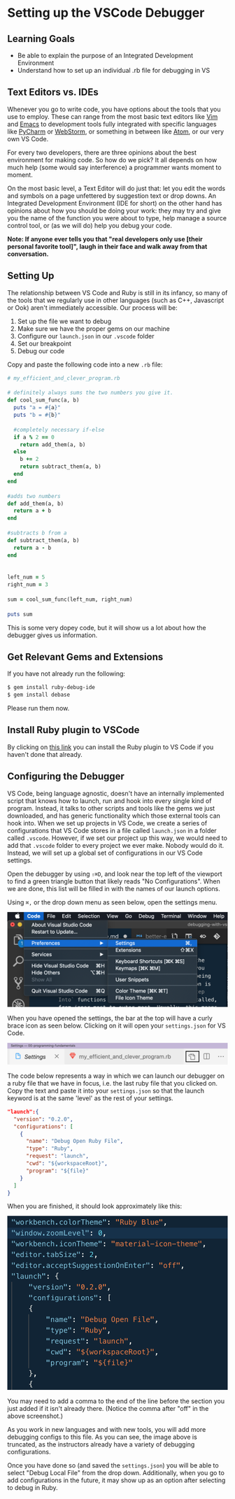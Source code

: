 # Setting up the VSCode Debugger

## Learning Goals
- Be able to explain the purpose of an Integrated Development Environment
- Understand how to set up an individual .rb file for debugging in VS

## Text Editors vs. IDEs
Whenever you go to write code, you have options about the tools that you use to employ. These can range from the most basic text editors like [Vim](https://www.vim.org/) and [Emacs](https://www.gnu.org/software/emacs/) to development tools fully integrated with specific languages like [PyCharm](https://www.jetbrains.com/pycharm/) or [WebStorm](https://www.jetbrains.com/webstorm/), or something in between like [Atom](https://atom.io/), or our very own VS Code.

For every two developers, there are three opinions about the best environment for making code. So how do we pick? It all depends on how much help (some would say interference) a programmer wants moment to moment.

On the most basic level, a Text Editor will do just that: let you edit the words and symbols on a page unfettered by suggestion text or drop downs. An Integrated Development Environment (IDE for short) on the other hand has opinions about how you should be doing your work: they may try and give you the name of the function you were about to type, help manage a source control tool, or (as we will do) help you debug your code.

__Note: If anyone ever tells you that "real developers only use [their personal favorite tool]", laugh in their face and walk away from that conversation.__

## Setting Up
The relationship between VS Code and Ruby is still in its infancy, so many of the tools that we regularly use in other languages (such as C++, Javascript or Ook) aren't immediately accessible. Our process will be:

1. Set up the file we want to debug
1. Make sure we have the proper gems on our machine
1. Configure our `launch.json` in our `.vscode` folder
1. Set our breakpoint
1. Debug our code

Copy and paste the following code into a new `.rb` file:

```ruby
# my_efficient_and_clever_program.rb

# definitely always sums the two numbers you give it.
def cool_sum_func(a, b)
  puts "a = #{a}"
  puts "b = #{b}"

  #completely necessary if-else
  if a % 2 == 0
    return add_them(a, b)
  else
    b += 2
    return subtract_them(a, b)
  end
end

#adds two numbers
def add_them(a, b)
  return a + b
end

#subtracts b from a
def subtract_them(a, b)
  return a - b
end


left_num = 5
right_num = 3

sum = cool_sum_func(left_num, right_num)

puts sum
```

This is some very dopey code, but it will show us a lot about how the debugger gives us information.

## Get Relevant Gems and Extensions
If you have not already run the following:

```bash
$ gem install ruby-debug-ide
$ gem install debase
```

Please run them now.

## Install Ruby plugin to VSCode

By clicking on [this link](https://marketplace.visualstudio.com/items?itemName=rebornix.Ruby) you can install the Ruby plugin to VS Code if you haven't done that already.

## Configuring the Debugger

VS Code, being language agnostic, doesn't have an internally implemented script that knows how to launch, run and hook into every single kind of program. Instead, it talks to other scripts and tools like the gems we just downloaded, and has generic functionality which those external tools can hook into. When we set up projects in VS Code, we create a series of configurations that VS Code stores in a file called `launch.json` in a folder called `.vscode`. However, if we set our project up this way, we would need to add that `.vscode` folder to every project we ever make. Nobody would do it. Instead, we will set up a global set of configurations in our VS Code settings.

Open the debugger by using `⇧⌘D`, and look near the top left of the viewport to find a green triangle button that likely reads "No Configurations". When we are done, this list will be filled in with the names of our launch options.

Using `⌘,` or  the drop down menu as seen below, open the settings menu.

![Drop down Code, drop down Preferences, click Settings.](images/debug_settings_1.png "Drop down Code, drop down Preferences, click Settings.")

When you have opened the settings, the bar at the top will have a curly brace icon as seen below. Clicking on it will open your `settings.json` for VS Code.

![The settings page has a pair of curly braces to the right {}.](images/debug_settings_2.png "The settings page has a pair of curly braces to the right {}.")

The code below represents a way in which we can launch our debugger on a ruby file that we have in focus, i.e. the last ruby file that you clicked on. Copy the text and paste it into your `settings.json` so that the launch keyword is at the same 'level' as the rest of your settings.

```json
"launch":{
  "version": "0.2.0",
  "configurations": [
    {
      "name": "Debug Open Ruby File",
      "type": "Ruby",
      "request": "launch",
      "cwd": "${workspaceRoot}",
      "program": "${file}"
    }
  ]
}
```

When you are finished, it should look approximately like this:

![The functional part of the json is in a field called 'launch' within the settings json.](images/debug_settings_3.png "The functional part of the json is in a field called 'launch' within the settings json")

You may need to add a comma to the end of the line before the section you just added if it isn't already there. (Notice the comma after "off" in the above screenshot.)

As you work in new languages and with new tools, you will add more debugging configs to this file. As you can see, the image above is truncated, as the instructors already have a variety of debugging configurations. 

Once you have done so (and saved the `settings.json`) you will be able to select "Debug Local File" from the drop down. Additionally, when you go to add configurations in the future, it may show up as an option after selecting to debug in Ruby. 
